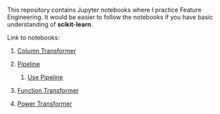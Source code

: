 This repository contains Jupyter notebooks where I practice Feature Engineering.
It would be easier to follow the notebooks if you have basic understanding of **scikit-learn**.

Link to notebooks:  

1. [Column Transformer](./04_column_transformer/ColumnTransformer.ipynb)  

2. [Pipeline](./05_pipeline/Pipeline.ipynb)  
    1. [Use Pipeline](./05_pipeline/use_pipeline.ipynb)  

3. [Function Transformer](./06_function_transformer/FunctionTransformer.ipynb)  

4. [Power Transformer](./07_power_transformer/PowerTransformer.ipynb)
